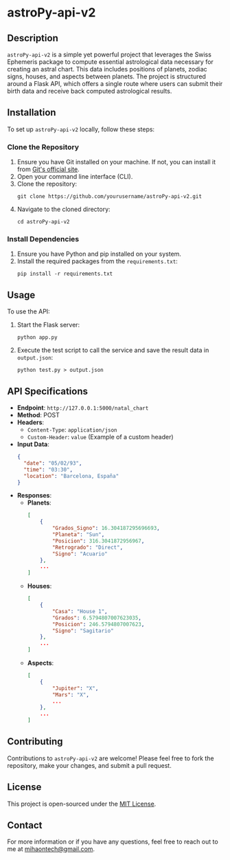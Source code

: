 # astroPy-api-v2

## Description
`astroPy-api-v2` is a simple yet powerful project that leverages the Swiss Ephemeris package to compute essential astrological data necessary for creating an astral chart. This data includes positions of planets, zodiac signs, houses, and aspects between planets. The project is structured around a Flask API, which offers a single route where users can submit their birth data and receive back computed astrological results.

## Installation

To set up `astroPy-api-v2` locally, follow these steps:

### Clone the Repository
1. Ensure you have Git installed on your machine. If not, you can install it from [Git's official site](https://git-scm.com/).
2. Open your command line interface (CLI).
3. Clone the repository:
   ```
   git clone https://github.com/yourusername/astroPy-api-v2.git
   ```
4. Navigate to the cloned directory:
   ```
   cd astroPy-api-v2
   ```

### Install Dependencies
1. Ensure you have Python and pip installed on your system.
2. Install the required packages from the `requirements.txt`:
   ```
   pip install -r requirements.txt
   ```

## Usage

To use the API:
1. Start the Flask server:
   ```
   python app.py
   ```
2. Execute the test script to call the service and save the result data in `output.json`:
   ```
   python test.py > output.json
   ```

## API Specifications

- **Endpoint**: `http://127.0.0.1:5000/natal_chart`
- **Method**: POST
- **Headers**:
  - `Content-Type`: `application/json`
  - `Custom-Header`: `value`  (Example of a custom header)
- **Input Data**:
  ```json
  {
    "date": "05/02/93",
    "time": "03:30",
    "location": "Barcelona, España"
  }
  ```
- **Responses**:
  - **Planets**:
    ```json
    [
        {
            "Grados_Signo": 16.304187295696693,
            "Planeta": "Sun",
            "Posicion": 316.3041872956967,
            "Retrogrado": "Direct",
            "Signo": "Acuario"
        },
        ...
    ]
    ```
  - **Houses**:
    ```json
    [
        {
            "Casa": "House 1",
            "Grados": 6.5794807007623035,
            "Posicion": 246.5794807007623,
            "Signo": "Sagitario"
        },
        ...
    ]
    ```
  - **Aspects**:
    ```json
    [
        {
            "Jupiter": "X",
            "Mars": "X",
            ...
        },
        ...
    ]
    ```

## Contributing

Contributions to `astroPy-api-v2` are welcome! Please feel free to fork the repository, make your changes, and submit a pull request.

## License

This project is open-sourced under the [MIT License](LICENSE).

## Contact

For more information or if you have any questions, feel free to reach out to me at [mihaontech@gmail.com](mailto:mihaontech@gmail.com).

